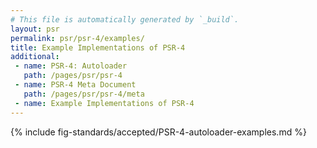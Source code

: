 ```yaml
---
# This file is automatically generated by `_build`.
layout: psr
permalink: psr/psr-4/examples/
title: Example Implementations of PSR-4
additional:
 - name: PSR-4: Autoloader
   path: /pages/psr/psr-4
 - name: PSR-4 Meta Document
   path: /pages/psr/psr-4/meta
 - name: Example Implementations of PSR-4
---
```


{% include fig-standards/accepted/PSR-4-autoloader-examples.md %}